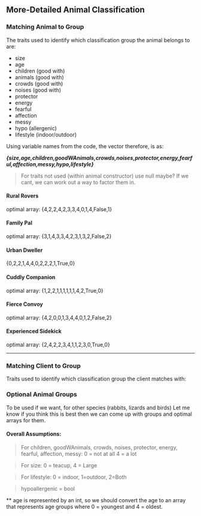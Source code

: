## More-Detailed Animal Classification

### Matching Animal to Group
The traits used to identify which classification group the animal belongs to are: 

- size
- age
- children (good with)
- animals (good with)
- crowds (good with)
- noises (good with)
- protector 
- energy
- fearful
- affection
- messy
- hypo (allergenic)
- lifestyle (indoor/outdoor)

Using variable names from the code, the vector therefore, is as: 

<b><i>{size,age,children,goodWAnimals,crowds,noises,protector,energy,fearful,affection,messy,hypo,lifestyle}
</i></b>


>For traits not used (within animal constructor) use null maybe? If we cant, we can work out a way to factor them in.


#### Rural Rovers

optimal array: 
{4,2,2,4,2,3,3,4,0,1,4,False,1}

#### Family Pal

optimal array: 
{3,1,4,3,3,4,2,3,1,3,2,False,2}

#### Urban Dweller
{0,2,2,1,4,4,0,2,2,2,1,True,0}

#### Cuddly Companion
optimal array: 
{1,2,2,1,1,1,1,1,1,4,2,True,0}

#### Fierce Convoy
optimal array: 
{4,2,0,0,1,3,4,4,0,1,2,False,2}

#### Experienced Sidekick
optimal array: 
{2,4,2,2,3,4,1,1,2,3,0,True,0}

---
### Matching Client to Group
Traits used to identify which classification group the client matches with: 


### Optional Animal Groups
To be used if we want, for other species (rabbits, lizards and birds) Let me know if you think this is best then we can come up with groups and optimal arrays for them. 

#### Overall Assumptions: 

>For children, goodWAnimals, crowds, noises, protector, energy, fearful, affection, messy: 
0 = not at all 
4 = a lot

>For size: 0 = teacup, 4 = Large

>For lifestyle: 0 = indoor, 1=outdoor, 2=Both

> hypoallergenic = bool

** age is represented by an int, so we should convert the age to an array that represents age groups where 0 = youngest and 4 = oldest. 

